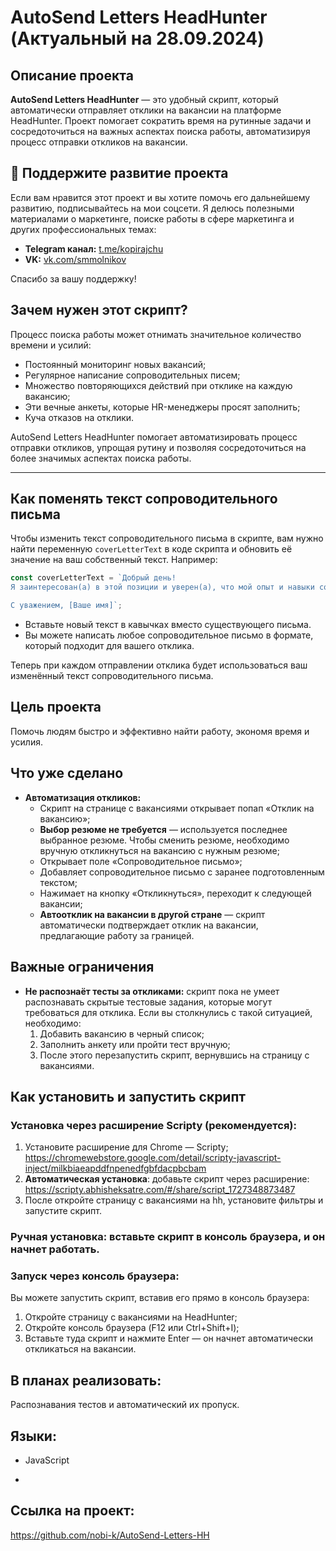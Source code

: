 # AutoSend Letters HeadHunter (Актуальный на 28.09.2024)

## Описание проекта
**AutoSend Letters HeadHunter** — это удобный скрипт, который автоматически отправляет отклики на вакансии на платформе HeadHunter. Проект помогает сократить время на рутинные задачи и сосредоточиться на важных аспектах поиска работы, автоматизируя процесс отправки откликов на вакансии.

## 🙌 Поддержите развитие проекта
Если вам нравится этот проект и вы хотите помочь его дальнейшему развитию, подписывайтесь на мои соцсети. Я делюсь полезными материалами о маркетинге, поиске работы в сфере маркетинга и других профессиональных темах:

- **Telegram канал:** [t.me/kopirajchu](https://t.me/kopirajchu)
- **VK:** [vk.com/smmolnikov](https://vk.com/smmolnikov)

Спасибо за вашу поддержку!

## Зачем нужен этот скрипт?
Процесс поиска работы может отнимать значительное количество времени и усилий:
- Постоянный мониторинг новых вакансий;
- Регулярное написание сопроводительных писем;
- Множество повторяющихся действий при отклике на каждую вакансию;
- Эти вечные анкеты, которые HR-менеджеры просят заполнить;
- Куча отказов на отклики.

AutoSend Letters HeadHunter помогает автоматизировать процесс отправки откликов, упрощая рутину и позволяя сосредоточиться на более значимых аспектах поиска работы.

---

## Как поменять текст сопроводительного письма

Чтобы изменить текст сопроводительного письма в скрипте, вам нужно найти переменную `coverLetterText` в коде скрипта и обновить её значение на ваш собственный текст. Например:

```javascript
const coverLetterText = `Добрый день!
Я заинтересован(а) в этой позиции и уверен(а), что мой опыт и навыки соответствуют требованиям вакансии. Буду рад(а) обсудить детали на собеседовании.

С уважением, [Ваше имя]`;
```

- Вставьте новый текст в кавычках вместо существующего письма.
- Вы можете написать любое сопроводительное письмо в формате, который подходит для вашего отклика.

Теперь при каждом отправлении отклика будет использоваться ваш изменённый текст сопроводительного письма.


## Цель проекта
Помочь людям быстро и эффективно найти работу, экономя время и усилия.

## Что уже сделано
- **Автоматизация откликов:**
    - Скрипт на странице с вакансиями открывает попап «Отклик на вакансию»;
    - **Выбор резюме не требуется** — используется последнее выбранное резюме. Чтобы сменить резюме, необходимо вручную откликнуться на вакансию с нужным резюме;
    - Открывает поле «Сопроводительное письмо»;
    - Добавляет сопроводительное письмо с заранее подготовленным текстом;
    - Нажимает на кнопку «Откликнуться», переходит к следующей вакансии;
    - **Автоотклик на вакансии в другой стране** — скрипт автоматически подтверждает отклик на вакансии, предлагающие работу за границей.

## Важные ограничения
- **Не распознаёт тесты за откликами:** скрипт пока не умеет распознавать скрытые тестовые задания, которые могут требоваться для отклика. Если вы столкнулись с такой ситуацией, необходимо:
  1. Добавить вакансию в черный список;
  2. Заполнить анкету или пройти тест вручную;
  3. После этого перезапустить скрипт, вернувшись на страницу с вакансиями.

## Как установить и запустить скрипт
### Установка через расширение Scripty (рекомендуется): 
1. Установите расширение для Chrome — Scripty; https://chromewebstore.google.com/detail/scripty-javascript-inject/milkbiaeapddfnpenedfgbfdacpbcbam
2. **Автоматическая установка**: добавьте скрипт через расширение: https://scripty.abhisheksatre.com/#/share/script_1727348873487
3. После откройте страницу с вакансиями на hh, установите фильтры и запустите скрипт.

   
### Ручная установка: вставьте скрипт в консоль браузера, и он начнет работать.

### Запуск через консоль браузера:
Вы можете запустить скрипт, вставив его прямо в консоль браузера:
1. Откройте страницу с вакансиями на HeadHunter;
2. Откройте консоль браузера (F12 или Ctrl+Shift+I);
3. Вставьте туда скрипт и нажмите Enter — он начнет автоматически откликаться на вакансии.

## В планах реализовать:
Распознавания тестов и автоматический их пропуск.

## Языки:
- JavaScript

- 
## Ссылка на проект:

https://github.com/nobi-k/AutoSend-Letters-HH
